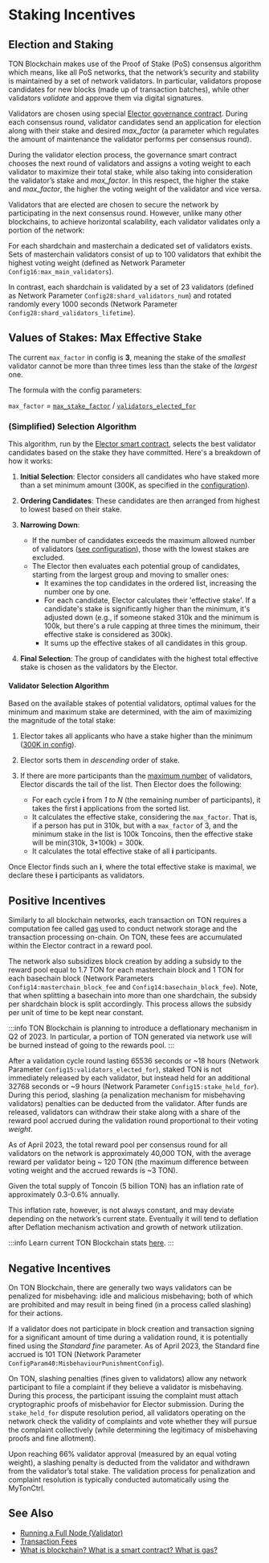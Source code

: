 
# Staking Incentives

## Election and Staking

TON Blockchain makes use of the Proof of Stake (PoS) consensus algorithm which means, like all PoS networks, that the network’s security and stability is maintained by a set of network validators. In particular, validators propose candidates for new blocks (made up of transaction batches), while other validators _validate_ and approve them via digital signatures.


Validators are chosen using special [Elector governance contract](/develop/smart-contracts/governance#elector). During each consensus round, validator candidates send an application for election along with their stake and desired _max_factor_ (a parameter which regulates the amount of maintenance the validator performs per consensus round).

During the validator election process, the governance smart contract chooses the next round of validators and assigns a voting weight to each validator to maximize their total stake, while also taking into consideration the validator’s stake and _max_factor_. In this respect, the higher the stake and _max_factor_, the higher the voting weight of the validator and vice versa.

Validators that are elected are chosen to secure the network by participating in the next consensus round. However, unlike many other blockchains, to achieve horizontal scalability, each validator validates only a portion of the network:

For each shardchain and masterchain a dedicated set of validators exists. Sets of masterchain validators consist of up to 100 validators that exhibit the highest voting weight (defined as Network Parameter `Config16:max_main_validators`).

In contrast, each shardchain is validated by a set of 23 validators (defined as Network Parameter `Config28:shard_validators_num`) and rotated randomly every 1000 seconds (Network Parameter `Config28:shard_validators_lifetime`).

## Values of Stakes: Max Effective Stake

The current `max_factor` in config is __3__, meaning the stake of the _smallest_ validator cannot be more than three times less than the stake of the _largest_ one.

The formula with the config parameters:

`max_factor` =  [`max_stake_factor`](https://tonviewer.com/config#17) / [`validators_elected_for`](https://tonviewer.com/config#15)

### (Simplified) Selection Algorithm

This algorithm, run by the [Elector smart contract](/develop/smart-contracts/governance#elector), selects the best validator candidates based on the stake they have committed. Here's a breakdown of how it works:

1. **Initial Selection**: Elector considers all candidates who have staked more than a set minimum amount (300K, as specified in the [configuration](https://tonviewer.com/config#17)).

2. **Ordering Candidates**: These candidates are then arranged from highest to lowest based on their stake.

3. **Narrowing Down**:
   - If the number of candidates exceeds the maximum allowed number of validators ([see configuration](https://tonviewer.com/config#16)), those with the lowest stakes are excluded.
   - The Elector then evaluates each potential group of candidates, starting from the largest group and moving to smaller ones:
      - It examines the top candidates in the ordered list, increasing the number one by one.
      - For each candidate, Elector calculates their 'effective stake'. If a candidate's stake is significantly higher than the minimum, it's adjusted down (e.g., if someone staked 310k and the minimum is 100k, but there's a rule capping at three times the minimum, their effective stake is considered as 300k).
      - It sums up the effective stakes of all candidates in this group.

4. **Final Selection**: The group of candidates with the highest total effective stake is chosen as the validators by the Elector.


#### Validator Selection Algorithm

Based on the available stakes of potential validators, optimal values for the minimum and maximum stake are determined, with the aim of maximizing the magnitude of the total stake:

1. Elector takes all applicants who have a stake higher than the minimum ([300K in config](https://tonviewer.com/config#17)).
2. Elector sorts them in _descending_ order of stake.
3. If there are more participants than the [maximum number](https://tonviewer.com/config#16) of validators, Elector discards the tail of the list. Then Elector does the following:

   * For each cycle __i__ from _1 to N_ (the remaining number of participants), it takes the first __i__ applications from the sorted list.
   * It calculates the effective stake, considering the `max_factor`. That is, if a person has put in 310k, but with a `max_factor` of 3, and the minimum stake in the list is 100k Toncoins, then the effective stake will be min(310k, 3*100k) = 300k.
   * It calculates the total effective stake of all __i__ participants.

Once Elector finds such an __i__, where the total effective stake is maximal, we declare these __i__ participants as validators.

## Positive Incentives

Similarly to all blockchain networks, each transaction on TON requires a computation fee called [gas](https://blog.ton.org/what-is-blockchain) used to conduct network storage and the transaction processing on-chain. On TON, these fees are accumulated within the Elector contract in a reward pool.

The network also subsidizes block creation by adding a subsidy to the reward pool equal to 1.7 TON for each masterchain block and 1 TON for each basechain block (Network Parameters `Config14:masterchain_block_fee` and `Config14:basechain_block_fee`). Note, that when splitting a basechain into more than one shardchain, the subsidy per shardchain block is split accordingly. This process allows the subsidy per unit of time to be kept near constant.

:::info
TON Blockchain is planning to introduce a deflationary mechanism in Q2 of 2023. In particular, a portion of TON generated via network use will be burned instead of going to the rewards pool.
:::

After a validation cycle round lasting 65536 seconds or ~18 hours (Network Parameter `Config15:validators_elected_for`), staked TON is not immediately released by each validator, but instead held for an additional 32768 seconds or ~9 hours (Network Parameter `Config15:stake_held_for`). During this period, slashing (a penalization mechanism for misbehaving validators) penalties can be deducted from the validator. After funds are released, validators can withdraw their stake along with a share of the reward pool accrued during the validation round proportional to their voting _weight_.

As of April 2023, the total reward pool per consensus round for all validators on the network is approximately 40,000 TON, with the average reward per validator being ~ 120 TON (the maximum difference between voting weight and the accrued rewards is ~3 TON).

Given the total supply of Toncoin (5 billion TON) has an inflation rate of approximately 0.3-0.6% annually.

This inflation rate, however, is not always constant, and may deviate depending on the network’s current state. Eventually it will tend to deflation after Deflation mechanism activation and growth of network utilization.

:::info
Learn current TON Blockchain stats [here](https://tontech.io/stats/).
:::


## Negative Incentives

On TON Blockchain, there are generally two ways validators can be penalized for misbehaving: idle and malicious misbehaving; both of which are prohibited and may result in being fined (in a process called slashing) for their actions.

If a validator does not participate in block creation and transaction signing for a significant amount of time during a validation round, it is potentially fined using the _Standard fine_ parameter. As of April 2023, the Standard fine accrued is 101 TON (Network Parameter `ConfigParam40:MisbehaviourPunishmentConfig`).

On TON, slashing penalties (fines given to validators) allow any network participant to file a complaint if they believe a validator is misbehaving. During this process, the participant issuing the complaint must attach cryptographic proofs of misbehavior for Elector submission. During the `stake_held_for` dispute resolution period, all validators operating on the network check the validity of complaints and vote whether they will pursue the complaint collectively (while determining the legitimacy of misbehaving proofs and fine allotment).  

Upon reaching 66% validator approval (measured by an equal voting weight), a slashing penalty is deducted from the validator and withdrawn from the validator’s total stake. The validation process for penalization and complaint resolution is typically conducted automatically using the MyTonCtrl.


## See Also

* [Running a Full Node (Validator)](/participate/run-nodes/full-node)
* [Transaction Fees](/develop/smart-contracts/fees)
* [What is blockchain? What is a smart contract? What is gas?](https://blog.ton.org/what-is-blockchain)